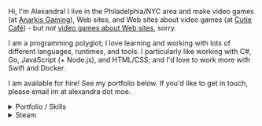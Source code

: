 Hi, I'm Alexandra! I live in the Philadelphia/NYC area and make video games (at [Anarkis Gaming](https://www.anarkisgaming.com/)), Web sites, and Web sites about video games (at [Cutie Caf&eacute;](https://cutie.cafe/)) - but *not* [video games about Web sites](https://store.steampowered.com/app/844590/Hypnospace_Outlaw/), sorry.

I am a programming polyglot; I love learning and working with lots of different languages, runtimes, and tools. I particularly like working with C#, Go, JavaScript (+ Node.js), and HTML/CSS; and I'd love to work more with Swift and Docker.

I am available for hire! See my portfolio below. If you'd like to get in touch, please email im at alexandra dot moe.

<details>
<summary>Portfolio / Skills</summary>
### Skills

&#9733;&#9733;&#9733;&#9733;&#9733; C#, PHP, JavaScript, Node.js, CSS/HTML, Linux system administration, REST

&#9733;&#9733;&#9733;&#9733;&#9734; Go, Java, Lua, Steamworks, (My)SQL

&#9733;&#9733;&#9733;&#9734;&#9734; Python, WordPress

&#9733;&#9733;&#9734;&#9734;&#9734; Vue, Delphi/Free Pascal, MonoGame

&#9733;&#9734;&#9734;&#9734;&#9734; C, React, MongoDB, DynamoDB, Docker, Swift, Objective-C, JSP, Windows system administration

### Portfolio

#### [Gloss](https://getgloss.app/) (2018-)
Gloss tracks information about PC video games and sends notifications to various instant messaging and social media apps, including Steam, Discord, Twitter, and through web browsers.

[ Node.js, JavaScript, HTML/CSS ]

#### [After the Collapse](https://www.anarkisgaming.com/after-the-collapse-info/) (2017-)
After the Collapse is a post-apocalyptic base-building survival game. At Anarkis Gaming, I wrote the Lua-based modding framework, wrote platform build and release tools, integrated platform-specific features, and worked on other small engine features and fixes.

[ C#/.NET, MonoGame, Lua ]

#### [GroupBundl.es](https://groupbundl.es/) (2017-2019)
GroupBundl.es makes video game multi-packs - i.e. when a retailer offers multiple of the same item for a lower price-per-item - easy to split between multiple people.

[ PHP, MySQL, HTML/CSS ]

#### [ItemRates.app](https://itemrates.app/) (2019)
ItemRates.app is a Web site that shows the current rates for virtual in-game "items" on official and third-party markets.

[ Node.js, JavaScript, HTML/CSS ]

#### [Unending Galaxy](https://www.anarkisgaming.com/unending-galaxy-info) (2016-2017)
Unending Galaxy is a 4X space opera real-time strategy game. At Anarkis Gaming, I integrated Steamworks features and wrote the Steam Workshop tool in .NET.

[ Delphi Pascal, C#/.NET ]

</details>

<details>
<summary>Steam</summary>

<p align="center">
  <b>Recently played</b>
</p>

|[<img src="https://steamcdn-a.akamaihd.net/steam/apps/1307550/header.jpg" style="max-height: 100px;">](https://store.steampowered.com/app/1307550)|[<img src="https://steamcdn-a.akamaihd.net/steam/apps/434570/header.jpg" style="max-height: 100px;">](https://store.steampowered.com/app/434570)|[<img src="https://steamcdn-a.akamaihd.net/steam/apps/966720/header.jpg" style="max-height: 100px;">](https://store.steampowered.com/app/966720)|
|-|-|-|
|<p align="center">[Craftopia](https://store.steampowered.com/app/1307550)</p>|<p align="center">[Blood and Bacon](https://store.steampowered.com/app/434570)</p>|<p align="center">[Pumped BMX Pro](https://store.steampowered.com/app/966720)</p>|
</details>
